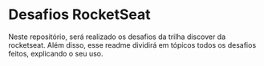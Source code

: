 # Desafios RocketSeat
Neste repositório, será realizado os desafios da trilha discover da rocketseat. Além disso, esse readme dividirá em tópicos todos os desafios feitos, explicando o seu uso.



